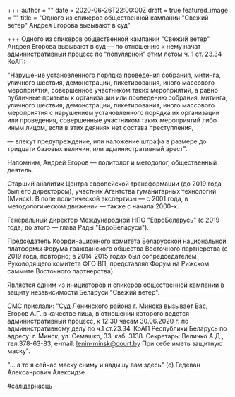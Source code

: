 +++
author = ""
date = 2020-06-26T22:00:00Z
draft = true
featured_image = ""
title = "Одного из спикеров общественной кампании \"Свежий ветер\" Андрея Егорова вызывают в суд"

+++
Одного из спикеров общественной кампании "Свежий ветер" Андрея Егорова вызывают в суд — по отношению к нему начат административный процесс по "популярной" этим летом ч. 1 ст. 23.34 КоАП:

"Нарушение установленного порядка проведения собрания, митинга, уличного шествия, демонстрации, пикетирования, иного массового мероприятия, совершенное участником таких мероприятий, а равно публичные призывы к организации или проведению собрания, митинга, уличного шествия, демонстрации, пикетирования, иного массового мероприятия с нарушением установленного порядка их организации или проведения, совершенные участником таких мероприятий либо иным лицом, если в этих деяниях нет состава преступления,

— влекут предупреждение, или наложение штрафа в размере до тридцати базовых величин, или административный арест".

Напомним, Андрей Егоров — политолог и методолог, общественный деятель.

Старший аналитик Центра европейской трансформации (до 2019 года был его директором), участник Агентства гуманитарных технологий (Минск). В поле политической экспертизы — с 2001 года, в методологическом движении — также с начала 2000-х.

Генеральный директор Международной НПО "ЕвроБеларусь" (с 2019 года; до этого — глава Рады "ЕвроБеларуси").

Председатель Координационного комитета Беларусской национальной платформы Форума гражданского общества Восточного партнерства (с 2019 года, повторно; в 2014-2015 годах был сопредседателем Руководящего комитета ФГО ВП, представлял Форум на Рижском саммите Восточного партнерства).

Является одним из инициаторов и спикеров общественной кампании в защиту независимости Беларуси "Свежий ветер".

СМС прислали: "Суд Ленинского района г. Минска вызывает Вас, Егоров А.Г.,в качестве лица, в отношении которого ведется административный процесс, к 12:30 часам 30.06.2020 г. по административному делу по ч.1 ст.23.34. КоАП Республики Беларусь по адресу: г. Минск, ул. Семашко, 33, каб. 3138. Секретарь: Величко А.Д., тел.378-63-83, e-mail: lenin-minsk@court.by При себе иметь защитную маску".

"... а то я сейчас маску сниму и надышу вам здесь" (с) Гедеван Алексанрович Алексидзе

\#салідарнасць